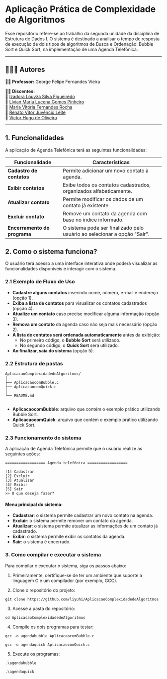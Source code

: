 # Aplicação Prática de Complexidade de Algoritmos

Esse repositório refere-se ao trabalho da segunda unidade da disciplina de Estrutura de Dados I. O sistema é destinado a analisar o tempo de resposta de execução de dois tipos de algoritmos de Busca e Ordenação: Bubble Sort e Quick Sort, na implementação de uma Agenda Telefônica. 

---
## 👨‍👧‍👧 Autores

👨‍🏫 **Professor:** George Felipe Fernandes Vieira

👩‍🎓 **Discentes:**  
🔹 [Izadora Louyza Silva Figueiredo](https://github.com/liyuhi)  
🔹 [Lívian Maria Lucena Gomes Pinheiro](https://github.com/livianlucena)  
🔹 [Maria Vitória Fernandes Rocha](https://github.com/tivitoriarocha)  
🔹 [Renato Vitor Juvêncio Leite](https://github.com/infreavek)  
🔹 [Victor Hugo de Oliveira](https://github.com/Victor350br)

---

## 1. Funcionalidades

A aplicação de Agenda Telefônica terá as seguintes funcionalidades:

| Funcionalidade             | Características                                                                 |
|----------------------------|-------------------------------------------------------------------------------|
| **Cadastro de contatos**   | Permite adicionar um novo contato à agenda.                                  |
| **Exibir contatos**        | Exibe todos os contatos cadastrados, organizados alfabeticamente.           |
| **Atualizar contato**      | Permite modificar os dados de um contato já existente.                       |
| **Excluir contato**        | Remove um contato da agenda com base no índice informado.                    |
| **Encerramento do programa** | O sistema pode ser finalizado pelo usuário ao selecionar a opção "Sair".    |

## 2. Como o sistema funciona?

O usuário terá acesso a uma interface interativa onde poderá visualizar as funcionalidades disponíveis e interagir com o sistema. 

### 2.1 Exemplo de Fluxo de Uso

- **Cadastre alguns contatos** inserindo nome, número, e-mail e endereço (opção 1).
- **Exiba a lista de contatos** para visualizar os contatos cadastrados (opção 4).
- **Atualize um contato** caso precise modificar alguma informação (opção 3).
- **Remova um contato** da agenda caso não seja mais necessário (opção 2).
- **A lista de contatos será ordenada automaticamente** antes da exibição:
  - No primeiro código, o **Bubble Sort** será utilizado.
  - No segundo código, o **Quick Sort** será utilizado.
- **Ao finalizar, saia do sistema** (opção 5).

### 2.2 Estrutura de pastas

```
AplicacaoComplexidadedeAlgoritmos/
│
├── AplicacaocomBubble.c      
├── AplicacaocomQuick.c       
│
└── README.md                             
                
```
- **AplicacaocomBubble**: arquivo que contém o exemplo prático utilizando Bubble Sort.
- **AplicacaocomQuick**: arquivo que contém o exemplo prático utilizando Quick Sort.

### 2.3 Funcionamento do sistema

A aplicação de Agenda Telefônica permite que o usuário realize as seguintes ações:

```
================== Agenda telefônica ==================

[1] Cadastrar 
[2] Excluir 
[3] Atualizar 
[4] Exibir 
[5] Sair
>> O que deseja fazer? 

```
#### Menu principal do sistema:
- **Cadastrar**: o sistema permite cadastrar um novo contato na agenda.  
- **Excluir**: o sistema permite remover um contato da agenda.  
- **Atualizar**: o sistema permite atualizar as informações de um contato já cadastrado.  
- **Exibir**: o sistema permite exibir os contatos da agenda.  
- **Sair**: o sistema é encerrado. 

### 3. Como compilar e executar o sistema

Para compilar e executar o sistema, siga os passos abaixo:

1. Primeiramente, certifique-se de ter um ambiente que suporte a linguagem C e um compilador (por exemplo, GCC).
   
2. Clone o repositório do projeto:

```
git clone https://github.com/liyuhi/AplicacaoComplexidadedeAlgoritmos
```

3. Acesse a pasta do repositório:
   
```
cd AplicacaoComplexidadedeAlgoritmos
```

4. Compile os dois programas para testar: 

```
gcc -o agendabubble AplicacaocomBubble.c
```
```
gcc -o agendaquick AplicacaocomQuick.c
```

5. Execute os programas:
   
```
.\agendabubble
```
```
.\agendaquick
```

